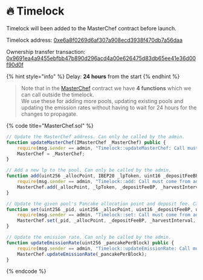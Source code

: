 # 🔥 Timelock

Timelock will been added to the MasterChef contract before launch.

Timelock address: [0xe6a8f0269d6af307a908ecd3938f470db7a56daa](https://bscscan.com/address/0xe6a8f0269d6af307a908ecd3938f470db7a56daa)

Ownership transfer transaction:  
[0x9691ea4a9455ebfbb47b890d296acd4a00e626475d83db65ee41e36d00f90d0f](https://bscscan.com/tx/0x9691ea4a9455ebfbb47b890d296acd4a00e626475d83db65ee41e36d00f90d0f)​​

{% hint style="info" %}
Delay: **24 hours** from the start
{% endhint %}

> Note that in the [MasterChef](https://bscscan.com/address/0x) contract we have **4 functions** which we can call outside the timelock.   
> We use these for adding more pools, updating existing pools and updating the emission rates without having to wait for 24 hours for the changes to propagate.

{% code title="MasterChef.sol" %}
```javascript
// Update the MasterChef address. Can only be called by the admin.
function updateMasterChef(IMasterChef _MasterChef) public {
    require(msg.sender == admin, "Timelock::updateMasterChef: Call must come from admin.");
    MasterChef = _MasterChef;
}

// Add a new lp to the pool. Can only be called by the admin.
function add(uint256 _allocPoint, IBEP20 _lpToken, uint16 _depositFeeBP, uint256 _harvestInterval, bool _withUpdate, uint256 _allocPointSecondary) public {
    require(msg.sender == admin, "Timelock::add: Call must come from admin.");
    MasterChef.add(_allocPoint, _lpToken, _depositFeeBP, _harvestInterval, _withUpdate, _allocPointSecondary);
}

// Update the given pool's Pancake allocation point and deposit fee. Can only be called by the admin.
function set(uint256 _pid, uint256 _allocPoint, uint16 _depositFeeBP, uint256 _harvestInterval, bool _withUpdate, uint256 _allocPointSecondary) public {
    require(msg.sender == admin, "Timelock::set: Call must come from admin.");
    MasterChef.set(_pid, _allocPoint, _depositFeeBP, _harvestInterval, _withUpdate, _allocPointSecondary);
}

// Update the emission rate. Can only be called by the admin.
function updateEmissionRate(uint256 _pancakePerBlock) public {
    require(msg.sender == admin, "Timelock::updateEmissionRate: Call must come from admin.");
    MasterChef.updateEmissionRate(_pancakePerBlock);
}
```
{% endcode %}



